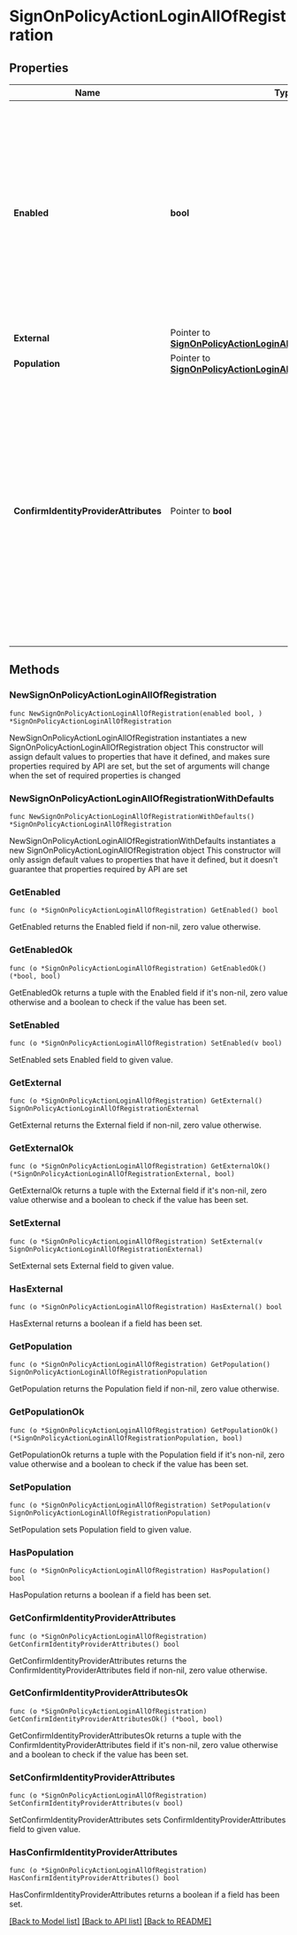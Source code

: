 # SignOnPolicyActionLoginAllOfRegistration

## Properties

Name | Type | Description | Notes
------------ | ------------- | ------------- | -------------
**Enabled** | **bool** | A boolean that specifies the enabled/disabled state of the policy action. The default is disabled when creating a new policy. When enabled, it allows the use of the new user registration flow. This attribute should be set to true when implementing the social login sign-on policy option. | 
**External** | Pointer to [**SignOnPolicyActionLoginAllOfRegistrationExternal**](SignOnPolicyActionLoginAllOfRegistrationExternal.md) |  | [optional] 
**Population** | Pointer to [**SignOnPolicyActionLoginAllOfRegistrationPopulation**](SignOnPolicyActionLoginAllOfRegistrationPopulation.md) |  | [optional] 
**ConfirmIdentityProviderAttributes** | Pointer to **bool** | A boolean that specifies whether users must confirm data returned from an identity provider prior to registration. Users can modify the data and omit non-required attributes. Modified attributes are added to the user&#39;s profile during account creation. This is an optional property. If omitted, the default value is set to false. | [optional] [default to false]

## Methods

### NewSignOnPolicyActionLoginAllOfRegistration

`func NewSignOnPolicyActionLoginAllOfRegistration(enabled bool, ) *SignOnPolicyActionLoginAllOfRegistration`

NewSignOnPolicyActionLoginAllOfRegistration instantiates a new SignOnPolicyActionLoginAllOfRegistration object
This constructor will assign default values to properties that have it defined,
and makes sure properties required by API are set, but the set of arguments
will change when the set of required properties is changed

### NewSignOnPolicyActionLoginAllOfRegistrationWithDefaults

`func NewSignOnPolicyActionLoginAllOfRegistrationWithDefaults() *SignOnPolicyActionLoginAllOfRegistration`

NewSignOnPolicyActionLoginAllOfRegistrationWithDefaults instantiates a new SignOnPolicyActionLoginAllOfRegistration object
This constructor will only assign default values to properties that have it defined,
but it doesn't guarantee that properties required by API are set

### GetEnabled

`func (o *SignOnPolicyActionLoginAllOfRegistration) GetEnabled() bool`

GetEnabled returns the Enabled field if non-nil, zero value otherwise.

### GetEnabledOk

`func (o *SignOnPolicyActionLoginAllOfRegistration) GetEnabledOk() (*bool, bool)`

GetEnabledOk returns a tuple with the Enabled field if it's non-nil, zero value otherwise
and a boolean to check if the value has been set.

### SetEnabled

`func (o *SignOnPolicyActionLoginAllOfRegistration) SetEnabled(v bool)`

SetEnabled sets Enabled field to given value.


### GetExternal

`func (o *SignOnPolicyActionLoginAllOfRegistration) GetExternal() SignOnPolicyActionLoginAllOfRegistrationExternal`

GetExternal returns the External field if non-nil, zero value otherwise.

### GetExternalOk

`func (o *SignOnPolicyActionLoginAllOfRegistration) GetExternalOk() (*SignOnPolicyActionLoginAllOfRegistrationExternal, bool)`

GetExternalOk returns a tuple with the External field if it's non-nil, zero value otherwise
and a boolean to check if the value has been set.

### SetExternal

`func (o *SignOnPolicyActionLoginAllOfRegistration) SetExternal(v SignOnPolicyActionLoginAllOfRegistrationExternal)`

SetExternal sets External field to given value.

### HasExternal

`func (o *SignOnPolicyActionLoginAllOfRegistration) HasExternal() bool`

HasExternal returns a boolean if a field has been set.

### GetPopulation

`func (o *SignOnPolicyActionLoginAllOfRegistration) GetPopulation() SignOnPolicyActionLoginAllOfRegistrationPopulation`

GetPopulation returns the Population field if non-nil, zero value otherwise.

### GetPopulationOk

`func (o *SignOnPolicyActionLoginAllOfRegistration) GetPopulationOk() (*SignOnPolicyActionLoginAllOfRegistrationPopulation, bool)`

GetPopulationOk returns a tuple with the Population field if it's non-nil, zero value otherwise
and a boolean to check if the value has been set.

### SetPopulation

`func (o *SignOnPolicyActionLoginAllOfRegistration) SetPopulation(v SignOnPolicyActionLoginAllOfRegistrationPopulation)`

SetPopulation sets Population field to given value.

### HasPopulation

`func (o *SignOnPolicyActionLoginAllOfRegistration) HasPopulation() bool`

HasPopulation returns a boolean if a field has been set.

### GetConfirmIdentityProviderAttributes

`func (o *SignOnPolicyActionLoginAllOfRegistration) GetConfirmIdentityProviderAttributes() bool`

GetConfirmIdentityProviderAttributes returns the ConfirmIdentityProviderAttributes field if non-nil, zero value otherwise.

### GetConfirmIdentityProviderAttributesOk

`func (o *SignOnPolicyActionLoginAllOfRegistration) GetConfirmIdentityProviderAttributesOk() (*bool, bool)`

GetConfirmIdentityProviderAttributesOk returns a tuple with the ConfirmIdentityProviderAttributes field if it's non-nil, zero value otherwise
and a boolean to check if the value has been set.

### SetConfirmIdentityProviderAttributes

`func (o *SignOnPolicyActionLoginAllOfRegistration) SetConfirmIdentityProviderAttributes(v bool)`

SetConfirmIdentityProviderAttributes sets ConfirmIdentityProviderAttributes field to given value.

### HasConfirmIdentityProviderAttributes

`func (o *SignOnPolicyActionLoginAllOfRegistration) HasConfirmIdentityProviderAttributes() bool`

HasConfirmIdentityProviderAttributes returns a boolean if a field has been set.


[[Back to Model list]](../README.md#documentation-for-models) [[Back to API list]](../README.md#documentation-for-api-endpoints) [[Back to README]](../README.md)


